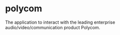 polycom
=======

The application to interact with the leading enterprise audio/video/communication product Polycom.
